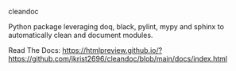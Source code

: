 cleandoc

Python package leveraging doq, black, pylint, mypy and sphinx to automatically clean and document modules.

Read The Docs:
https://htmlpreview.github.io/?https://github.com/jkrist2696/cleandoc/blob/main/docs/index.html
